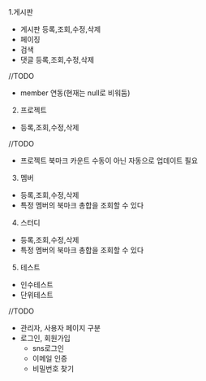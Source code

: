 1.게시판
- 게시판 등록,조회,수정,삭제
- 페이징  
- 검색 
- 댓글 등록,조회,수정,삭제

//TODO
- member 연동(현재는 null로 비워둠)

2. 프로젝트
- 등록,조회,수정,삭제

//TODO
- 프로젝트 북마크 카운트 수동이 아닌 자동으로 업데이트 필요

3. 멤버 
- 등록,조회,수정,삭제
- 특정 멤버의 북마크 총합을 조회할 수 있다

4. 스터디
- 등록,조회,수정,삭제
- 특정 멤버의 북마크 총합을 조회할 수 있다

5. 테스트
- 인수테스트
- 단위테스트

//TODO
- 관리자, 사용자 페이지 구분
- 로그인, 회원가입
   - sns로그인
   - 이메일 인증
   - 비밀번호 찾기
